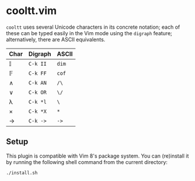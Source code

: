 # cooltt.vim

`cooltt` uses several Unicode characters in its concrete notation; each of these
can be typed easily in the Vim mode using the `digraph` feature; alternatively,
there are ASCII equivalents.

| Char | Digraph   | ASCII |
|------|-----------|-------|
| 𝕀    | `C-k II`  | `dim` |
| 𝔽    | `C-k FF`  | `cof` |
| ∧    | `C-k AN`  | `/\`  |
| ∨    | `C-k OR`  | `\/`  |
| λ    | `C-k *l`  | `\`   |
| ×    | `C-k *X`  | `*`   |
| →    | `C-k ->`  | `->`  |

## Setup

This plugin is compatible with Vim 8's package system. You can (re)install it by
running the following shell command from the current directory:

    ./install.sh

